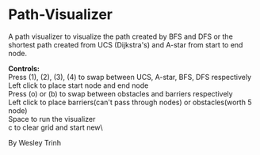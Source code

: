 # Path-Visualizer

A path visualizer to visualize the path created by BFS and DFS or the shortest path created from UCS (Dijkstra's) and A-star from start to end node.

**Controls:**\
Press (1), (2), (3), (4) to swap between UCS, A-star, BFS, DFS respectively\
Left click to place start node and end node\
Press (o) or (b) to swap between obstacles and barriers respectively\
Left click to place barriers(can't pass through nodes) or obstacles(worth 5 node)\
Space to run the visualizer\
c to clear grid and start new\

By Wesley Trinh
